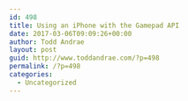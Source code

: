 ```yaml
---
id: 498
title: Using an iPhone with the Gamepad API
date: 2017-03-06T09:09:26+00:00
author: Todd Andrae
layout: post
guid: http://www.toddandrae.com/?p=498
permalink: /?p=498
categories:
  - Uncategorized
---
```

